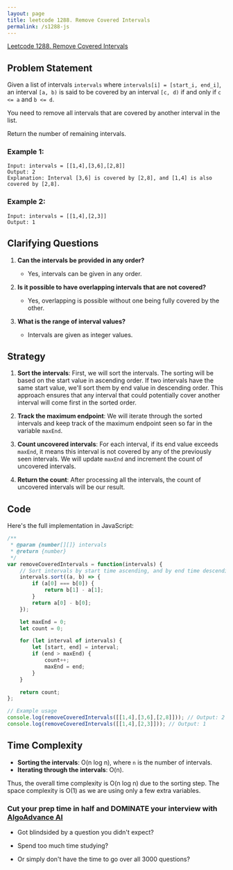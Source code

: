 ```yaml
---
layout: page
title: leetcode 1288. Remove Covered Intervals
permalink: /s1288-js
---
```

[Leetcode 1288. Remove Covered Intervals](https://algoadvance.github.io/algoadvance/l1288)
## Problem Statement
Given a list of intervals `intervals` where `intervals[i] = [start_i, end_i]`, an interval `[a, b)` is said to be covered by an interval `[c, d)` if and only if `c <= a` and `b <= d`. 

You need to remove all intervals that are covered by another interval in the list.

Return the number of remaining intervals.

### Example 1:
```
Input: intervals = [[1,4],[3,6],[2,8]]
Output: 2
Explanation: Interval [3,6] is covered by [2,8], and [1,4] is also covered by [2,8].
```

### Example 2:
```
Input: intervals = [[1,4],[2,3]]
Output: 1
```

## Clarifying Questions
1. **Can the intervals be provided in any order?**
   - Yes, intervals can be given in any order.
  
2. **Is it possible to have overlapping intervals that are not covered?**
   - Yes, overlapping is possible without one being fully covered by the other.
  
3. **What is the range of interval values?**
   - Intervals are given as integer values.

## Strategy
1. **Sort the intervals**: First, we will sort the intervals. The sorting will be based on the start value in ascending order. If two intervals have the same start value, we'll sort them by end value in descending order. This approach ensures that any interval that could potentially cover another interval will come first in the sorted order.
  
2. **Track the maximum endpoint**: We will iterate through the sorted intervals and keep track of the maximum endpoint seen so far in the variable `maxEnd`.

3. **Count uncovered intervals**: For each interval, if its end value exceeds `maxEnd`, it means this interval is not covered by any of the previously seen intervals. We will update `maxEnd` and increment the count of uncovered intervals.

4. **Return the count**: After processing all the intervals, the count of uncovered intervals will be our result.

## Code
Here's the full implementation in JavaScript:

```javascript
/**
 * @param {number[][]} intervals
 * @return {number}
 */
var removeCoveredIntervals = function(intervals) {
    // Sort intervals by start time ascending, and by end time descending if start time is the same
    intervals.sort((a, b) => {
        if (a[0] === b[0]) {
            return b[1] - a[1];
        }
        return a[0] - b[0];
    });

    let maxEnd = 0;
    let count = 0;

    for (let interval of intervals) {
        let [start, end] = interval;
        if (end > maxEnd) {
            count++;
            maxEnd = end;
        }
    }

    return count;
};

// Example usage
console.log(removeCoveredIntervals([[1,4],[3,6],[2,8]])); // Output: 2
console.log(removeCoveredIntervals([[1,4],[2,3]])); // Output: 1
```

## Time Complexity
- **Sorting the intervals**: O(n log n), where `n` is the number of intervals.
- **Iterating through the intervals**: O(n).

Thus, the overall time complexity is O(n log n) due to the sorting step. The space complexity is O(1) as we are using only a few extra variables.


### Cut your prep time in half and DOMINATE your interview with [AlgoAdvance AI](https://algoAdvance.com)

- Got blindsided by a question you didn't expect?

- Spend too much time studying?

- Or simply don't have the time to go over all 3000 questions?

